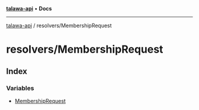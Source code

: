 [**talawa-api**](../../README.md) • **Docs**

***

[talawa-api](../../modules.md) / resolvers/MembershipRequest

# resolvers/MembershipRequest

## Index

### Variables

- [MembershipRequest](variables/MembershipRequest.md)

